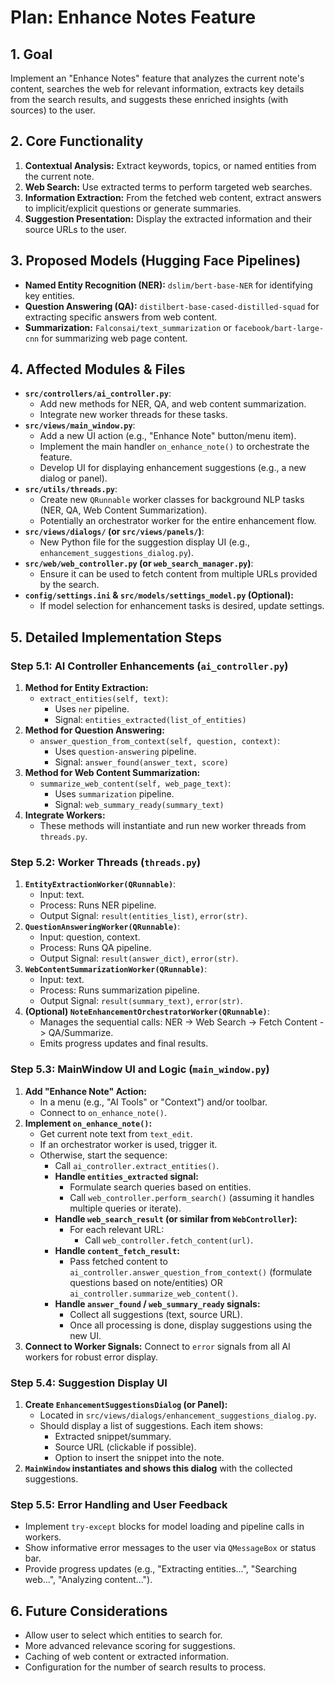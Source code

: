 # Plan: Enhance Notes Feature

## 1. Goal
Implement an "Enhance Notes" feature that analyzes the current note's content, searches the web for relevant information, extracts key details from the search results, and suggests these enriched insights (with sources) to the user.

## 2. Core Functionality
1.  **Contextual Analysis:** Extract keywords, topics, or named entities from the current note.
2.  **Web Search:** Use extracted terms to perform targeted web searches.
3.  **Information Extraction:** From the fetched web content, extract answers to implicit/explicit questions or generate summaries.
4.  **Suggestion Presentation:** Display the extracted information and their source URLs to the user.

## 3. Proposed Models (Hugging Face Pipelines)
*   **Named Entity Recognition (NER):** `dslim/bert-base-NER` for identifying key entities.
*   **Question Answering (QA):** `distilbert-base-cased-distilled-squad` for extracting specific answers from web content.
*   **Summarization:** `Falconsai/text_summarization` or `facebook/bart-large-cnn` for summarizing web page content.

## 4. Affected Modules & Files

*   **`src/controllers/ai_controller.py`**:
    *   Add new methods for NER, QA, and web content summarization.
    *   Integrate new worker threads for these tasks.
*   **`src/views/main_window.py`**:
    *   Add a new UI action (e.g., "Enhance Note" button/menu item).
    *   Implement the main handler `on_enhance_note()` to orchestrate the feature.
    *   Develop UI for displaying enhancement suggestions (e.g., a new dialog or panel).
*   **`src/utils/threads.py`**:
    *   Create new `QRunnable` worker classes for background NLP tasks (NER, QA, Web Content Summarization).
    *   Potentially an orchestrator worker for the entire enhancement flow.
*   **`src/views/dialogs/` (or `src/views/panels/`)**:
    *   New Python file for the suggestion display UI (e.g., `enhancement_suggestions_dialog.py`).
*   **`src/web/web_controller.py` (or `web_search_manager.py`)**:
    *   Ensure it can be used to fetch content from multiple URLs provided by the search.
*   **`config/settings.ini` & `src/models/settings_model.py` (Optional):**
    *   If model selection for enhancement tasks is desired, update settings.

## 5. Detailed Implementation Steps

### Step 5.1: AI Controller Enhancements (`ai_controller.py`)
1.  **Method for Entity Extraction:**
    *   `extract_entities(self, text)`:
        *   Uses `ner` pipeline.
        *   Signal: `entities_extracted(list_of_entities)`
2.  **Method for Question Answering:**
    *   `answer_question_from_context(self, question, context)`:
        *   Uses `question-answering` pipeline.
        *   Signal: `answer_found(answer_text, score)`
3.  **Method for Web Content Summarization:**
    *   `summarize_web_content(self, web_page_text)`:
        *   Uses `summarization` pipeline.
        *   Signal: `web_summary_ready(summary_text)`
4.  **Integrate Workers:**
    *   These methods will instantiate and run new worker threads from `threads.py`.

### Step 5.2: Worker Threads (`threads.py`)
1.  **`EntityExtractionWorker(QRunnable)`**:
    *   Input: text.
    *   Process: Runs NER pipeline.
    *   Output Signal: `result(entities_list)`, `error(str)`.
2.  **`QuestionAnsweringWorker(QRunnable)`**:
    *   Input: question, context.
    *   Process: Runs QA pipeline.
    *   Output Signal: `result(answer_dict)`, `error(str)`.
3.  **`WebContentSummarizationWorker(QRunnable)`**:
    *   Input: text.
    *   Process: Runs summarization pipeline.
    *   Output Signal: `result(summary_text)`, `error(str)`.
4.  **(Optional) `NoteEnhancementOrchestratorWorker(QRunnable)`**:
    *   Manages the sequential calls: NER -> Web Search -> Fetch Content -> QA/Summarize.
    *   Emits progress updates and final results.

### Step 5.3: MainWindow UI and Logic (`main_window.py`)
1.  **Add "Enhance Note" Action:**
    *   In a menu (e.g., "AI Tools" or "Context") and/or toolbar.
    *   Connect to `on_enhance_note()`.
2.  **Implement `on_enhance_note()`:**
    *   Get current note text from `text_edit`.
    *   If an orchestrator worker is used, trigger it.
    *   Otherwise, start the sequence:
        *   Call `ai_controller.extract_entities()`.
        *   **Handle `entities_extracted` signal:**
            *   Formulate search queries based on entities.
            *   Call `web_controller.perform_search()` (assuming it handles multiple queries or iterate).
        *   **Handle `web_search_result` (or similar from `WebController`):**
            *   For each relevant URL:
                *   Call `web_controller.fetch_content(url)`.
        *   **Handle `content_fetch_result`:**
            *   Pass fetched content to `ai_controller.answer_question_from_context()` (formulate questions based on note/entities) OR `ai_controller.summarize_web_content()`.
        *   **Handle `answer_found` / `web_summary_ready` signals:**
            *   Collect all suggestions (text, source URL).
            *   Once all processing is done, display suggestions using the new UI.
3.  **Connect to Worker Signals:** Connect to `error` signals from all AI workers for robust error display.

### Step 5.4: Suggestion Display UI
1.  **Create `EnhancementSuggestionsDialog` (or Panel):**
    *   Located in `src/views/dialogs/enhancement_suggestions_dialog.py`.
    *   Should display a list of suggestions. Each item shows:
        *   Extracted snippet/summary.
        *   Source URL (clickable if possible).
        *   Option to insert the snippet into the note.
2.  **`MainWindow` instantiates and shows this dialog** with the collected suggestions.

### Step 5.5: Error Handling and User Feedback
*   Implement `try-except` blocks for model loading and pipeline calls in workers.
*   Show informative error messages to the user via `QMessageBox` or status bar.
*   Provide progress updates (e.g., "Extracting entities...", "Searching web...", "Analyzing content...").

## 6. Future Considerations
*   Allow user to select which entities to search for.
*   More advanced relevance scoring for suggestions.
*   Caching of web content or extracted information.
*   Configuration for the number of search results to process.
